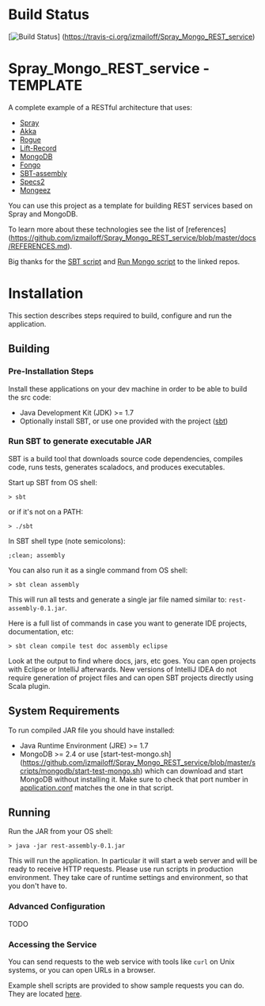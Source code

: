 # Build Status
[![Build Status](https://travis-ci.org/izmailoff/Spray_Mongo_REST_service.png?branch=master)]
(https://travis-ci.org/izmailoff/Spray_Mongo_REST_service)

# Spray_Mongo_REST_service - TEMPLATE
A complete example of a RESTful architecture that uses:

 * [Spray](https://github.com/spray/spray)
 * [Akka](https://github.com/akka/akka)
 * [Rogue](https://github.com/foursquare/rogue)
 * [Lift-Record](https://github.com/lift/framework)
 * [MongoDB](http://www.mongodb.org/)
 * [Fongo](https://github.com/fakemongo/fongo)
 * [SBT-assembly](https://github.com/softprops/assembly-sbt)
 * [Specs2](http://etorreborre.github.io/specs2/)
 * [Mongeez](https://github.com/secondmarket/mongeez)
 
You can use this project as a template for building REST services based on Spray and MongoDB.

To learn more about these technologies see the list of [references]
(https://github.com/izmailoff/Spray_Mongo_REST_service/blob/master/docs/REFERENCES.md).

Big thanks for the [SBT script](https://github.com/paulp/sbt-extras) and
[Run Mongo script](https://github.com/foursquare/rogue) to the linked repos.

# Installation
This section describes steps required to build, configure and run the application.

## Building

### Pre-Installation Steps
Install these applications on your dev machine in order to be able to build the src code:

 * Java Development Kit (JDK) >= 1.7
 * Optionally install SBT, or use one provided with the project
 ([sbt](https://github.com/izmailoff/Spray_Mongo_REST_service/blob/master/sbt))

### Run SBT to generate executable JAR
SBT is a build tool that downloads source code dependencies, compiles code, runs tests,
generates scaladocs, and produces executables.

Start up SBT from OS shell:

    > sbt

or if it's not on a PATH:

    > ./sbt

In SBT shell type (note semicolons):

    ;clean; assembly

You can also run it as a single command from OS shell:

    > sbt clean assembly

This will run all tests and generate a single jar file named similar to: `rest-assembly-0.1.jar`.

Here is a full list of commands in case you want to generate IDE projects, documentation, etc:

    > sbt clean compile test doc assembly eclipse
    
Look at the output to find where docs, jars, etc goes. You can open projects with Eclipse or IntelliJ
afterwards. New versions of IntelliJ IDEA do not require generation of project files and can open
SBT projects directly using Scala plugin.

## System Requirements
To run compiled JAR file you should have installed:

 * Java Runtime Environment (JRE) >= 1.7
 * MongoDB >= 2.4 or use [start-test-mongo.sh]
 (https://github.com/izmailoff/Spray_Mongo_REST_service/blob/master/scripts/mongodb/start-test-mongo.sh)
 which can download and start MongoDB without installing it. Make sure to check that port number in
 [application.conf](https://github.com/izmailoff/Spray_Mongo_REST_service/blob/master/rest/src/main/resources/application.conf)
 matches the one in that script.

## Running
Run the JAR from your OS shell:

    > java -jar rest-assembly-0.1.jar
	
This will run the application. In particular it will start a web server and will be ready to receive
HTTP requests. Please use run scripts in production environment. They take care of runtime settings
and environment, so that you don't have to.

### Advanced Configuration
TODO

### Accessing the Service
You can send requests to the web service with tools like `curl` on Unix systems,
or you can open URLs in a browser.

Example shell scripts are provided to show sample requests you can do. They are located
[here](https://github.com/izmailoff/Spray_Mongo_REST_service/tree/master/scripts/requests).
